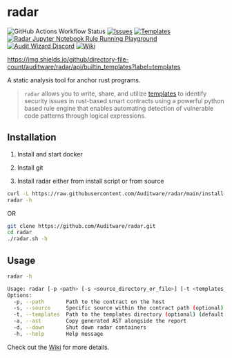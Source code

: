 # radar

<p align="left">
<img alt="GitHub Actions Workflow Status" src="https://img.shields.io/github/actions/workflow/status/auditware/radar/.github/workflows/pip-audit.yml">
<a href="https://github.com/auditware/radar/issues/new/choose"><img alt="Issues" title="Issues" src="https://img.shields.io/github/issues-raw/auditware/radar"></a>
<a href="https://github.com/Auditware/radar/tree/main/api/builtin_templates"><img alt="Templates" title="Templates" src="https://img.shields.io/github/directory-file-count/auditware/radar/api/builtin_templates?label=templates"></a>
<a href="https://mybinder.org/v2/gh/auditware/radar/HEAD?labpath=demo.ipynb"><img alt="Radar Jupyter Notebook Rule Running Playground" title="Radar Jupyter Notebook Rule Running Playground" src="https://img.shields.io/badge/launch-notebook-blue?link=https%3A%2F%2Fimg.shields.io%2Fbadge%2Ftext&logo=jupyter"></a>
<a href="https://discord.gg/8PTTMd96p4"><img alt="Audit Wizard Discord" title="Audit Wizard Discord" src="https://img.shields.io/discord/962101971081392128.svg?logo=discord"></a>
<a href="https://github.com/Auditware/radar/wiki"><img alt="Wiki" title="Wiki" src="https://img.shields.io/badge/radar-Wiki-blue"></a>
</p>

https://img.shields.io/github/directory-file-count/auditware/radar/api/builtin_templates?label=templates

A static analysis tool for anchor rust programs.

> `radar` allows you to write, share, and utilize [templates](https://github.com/Auditware/radar/tree/main/api/builtin_templates) to identify security issues in rust-based smart contracts using a powerful python based rule engine that enables automating detection of vulnerable code patterns through logical expressions.

## Installation

1) Install and start docker

2) Install git

3) Install radar either from install script or from source

```bash
curl -L https://raw.githubusercontent.com/Auditware/radar/main/install-radar.sh | bash
radar -h
```

OR

```bash
git clone https://github.com/Auditware/radar.git
cd radar
./radar.sh -h
```

## Usage
```bash
radar -h

Usage: radar [-p <path> [-s <source_directory_or_file>] [-t <templates_directory>]] [-d]
Options:
  -p, --path       Path to the contract on the host
  -s, --source     Specific source within the contract path (optional) (default - project root)
  -t, --templates  Path to the templates directory (optional) (default - builtin_templates folder)
  -a, --ast        Copy generated AST alongside the report
  -d, --down       Shut down radar containers
  -h, --help       Help message
```

Check out the [Wiki](https://github.com/Auditware/radar/wiki) for more details.